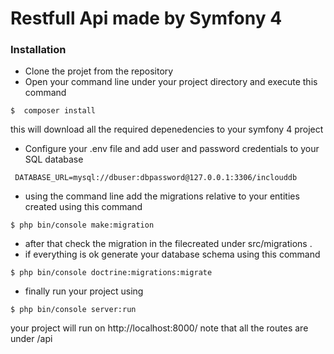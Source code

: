 # Restfull Api made by Symfony 4

### Installation 

* Clone the projet from the repository 
* Open your command line under your project directory and execute this command 

```
$  composer install 
``` 
this will download all the required depenedencies to your symfony 4 project 

* Configure your .env file and add user and password credentials to your SQL database 

```
 DATABASE_URL=mysql://dbuser:dbpassword@127.0.0.1:3306/inclouddb
``` 
* using the command line add the migrations relative to your entities created using this command 
 
```
$ php bin/console make:migration
```
* after that check the migration  in the filecreated under src/migrations .
* if everything is ok generate your database schema using this command
``` 
$ php bin/console doctrine:migrations:migrate
```
* finally run your project using 
 ``` 
$ php bin/console server:run
```
your project will run on http://localhost:8000/ note that all the routes are under /api 



